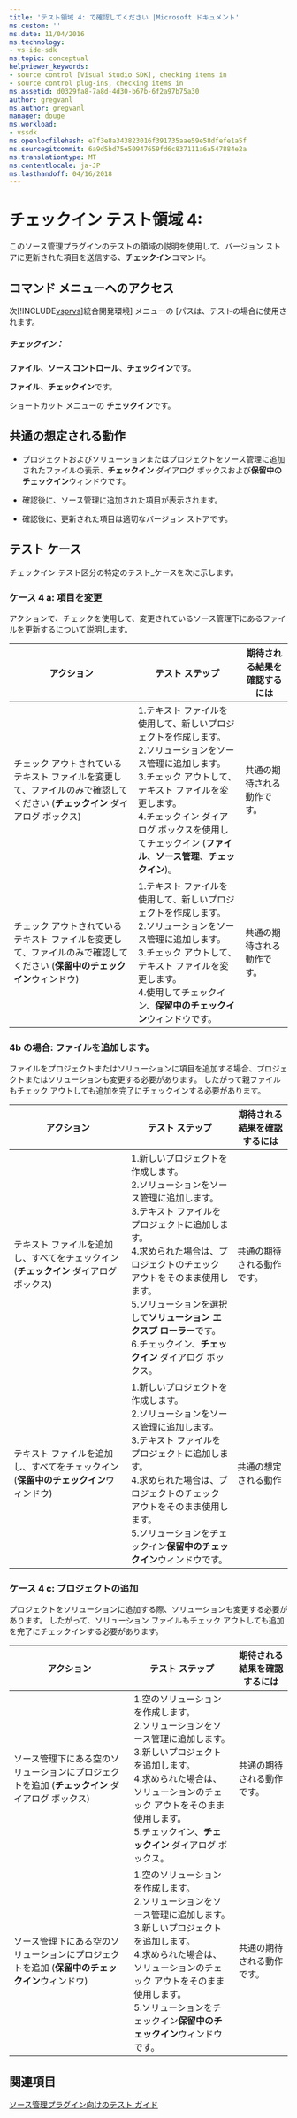 ```yaml
---
title: 'テスト領域 4: で確認してください |Microsoft ドキュメント'
ms.custom: ''
ms.date: 11/04/2016
ms.technology:
- vs-ide-sdk
ms.topic: conceptual
helpviewer_keywords:
- source control [Visual Studio SDK], checking items in
- source control plug-ins, checking items in
ms.assetid: d0329fa8-7a8d-4d30-b67b-6f2a97b75a30
author: gregvanl
ms.author: gregvanl
manager: douge
ms.workload:
- vssdk
ms.openlocfilehash: e7f3e8a343823016f391735aae59e58dfefe1a5f
ms.sourcegitcommit: 6a9d5bd75e50947659fd6c837111a6a547884e2a
ms.translationtype: MT
ms.contentlocale: ja-JP
ms.lasthandoff: 04/16/2018
---
```

# <a name="test-area-4-check-in"></a>チェックイン テスト領域 4:
このソース管理プラグインのテストの領域の説明を使用して、バージョン ストアに更新された項目を送信する、**チェックイン**コマンド。  
  
## <a name="command-menu-access"></a>コマンド メニューへのアクセス  
 次[!INCLUDE[vsprvs](../../code-quality/includes/vsprvs_md.md)]統合開発環境] メニューの [パスは、テストの場合に使用されます。  
  
##### <a name="check-in"></a>チェックイン：  
 **ファイル**、**ソース コントロール**、**チェックイン**です。  
  
 **ファイル**、**チェックイン**です。  
  
 ショートカット メニューの **チェックイン**です。  
  
## <a name="common-expected-behavior"></a>共通の想定される動作  
  
-   プロジェクトおよびソリューションまたはプロジェクトをソース管理に追加されたファイルの表示、**チェックイン** ダイアログ ボックスおよび**保留中のチェックイン**ウィンドウです。  
  
-   確認後に、ソース管理に追加された項目が表示されます。  
  
-   確認後に、更新された項目は適切なバージョン ストアです。  
  
## <a name="test-cases"></a>テスト ケース  
 チェックイン テスト区分の特定のテスト_ケースを次に示します。  
  
### <a name="case-4a-modified-items"></a>ケース 4 a: 項目を変更  
 アクションで、チェックを使用して、変更されているソース管理下にあるファイルを更新するについて説明します。  
  
|アクション|テスト ステップ|期待される結果を確認するには|  
|------------|----------------|--------------------------------|  
|チェック アウトされているテキスト ファイルを変更して、ファイルのみで確認してください (**チェックイン** ダイアログ ボックス)|1.テキスト ファイルを使用して、新しいプロジェクトを作成します。<br />2.ソリューションをソース管理に追加します。<br />3.チェック アウトして、テキスト ファイルを変更します。<br />4.チェックイン ダイアログ ボックスを使用してチェックイン (**ファイル**、**ソース管理**、**チェックイン**)。|共通の期待される動作です。|  
|チェック アウトされているテキスト ファイルを変更して、ファイルのみで確認してください (**保留中のチェックイン**ウィンドウ)|1.テキスト ファイルを使用して、新しいプロジェクトを作成します。<br />2.ソリューションをソース管理に追加します。<br />3.チェック アウトして、テキスト ファイルを変更します。<br />4.使用してチェックイン、**保留中のチェックイン**ウィンドウです。|共通の期待される動作です。|  
  
### <a name="case-4b-adding-files"></a>4b の場合: ファイルを追加します。  
 ファイルをプロジェクトまたはソリューションに項目を追加する場合、プロジェクトまたはソリューションも変更する必要があります。 したがって親ファイルもチェック アウトしても追加を完了にチェックインする必要があります。  
  
|アクション|テスト ステップ|期待される結果を確認するには|  
|------------|----------------|--------------------------------|  
|テキスト ファイルを追加し、すべてをチェックイン (**チェックイン** ダイアログ ボックス)|1.新しいプロジェクトを作成します。<br />2.ソリューションをソース管理に追加します。<br />3.テキスト ファイルをプロジェクトに追加します。<br />4.求められた場合は、プロジェクトのチェック アウトをそのまま使用します。<br />5.ソリューションを選択して**ソリューション エクスプ ローラー**です。<br />6.チェックイン、**チェックイン** ダイアログ ボックス。|共通の期待される動作です。|  
|テキスト ファイルを追加し、すべてをチェックイン (**保留中のチェックイン**ウィンドウ)|1.新しいプロジェクトを作成します。<br />2.ソリューションをソース管理に追加します。<br />3.テキスト ファイルをプロジェクトに追加します。<br />4.求められた場合は、プロジェクトのチェック アウトをそのまま使用します。<br />5.ソリューションをチェックイン**保留中のチェックイン**ウィンドウです。|共通の想定される動作|  
  
### <a name="case-4c-adding-projects"></a>ケース 4 c: プロジェクトの追加  
 プロジェクトをソリューションに追加する際、ソリューションも変更する必要があります。 したがって、ソリューション ファイルもチェック アウトしても追加を完了にチェックインする必要があります。  
  
|アクション|テスト ステップ|期待される結果を確認するには|  
|------------|----------------|--------------------------------|  
|ソース管理下にある空のソリューションにプロジェクトを追加 (**チェックイン** ダイアログ ボックス)|1.空のソリューションを作成します。<br />2.ソリューションをソース管理に追加します。<br />3.新しいプロジェクトを追加します。<br />4.求められた場合は、ソリューションのチェック アウトをそのまま使用します。<br />5.チェックイン、**チェックイン** ダイアログ ボックス。|共通の期待される動作です。|  
|ソース管理下にある空のソリューションにプロジェクトを追加 (**保留中のチェックイン**ウィンドウ)|1.空のソリューションを作成します。<br />2.ソリューションをソース管理に追加します。<br />3.新しいプロジェクトを追加します。<br />4.求められた場合は、ソリューションのチェック アウトをそのまま使用します。<br />5.ソリューションをチェックイン**保留中のチェックイン**ウィンドウです。|共通の期待される動作です。|  
  
## <a name="see-also"></a>関連項目  
 [ソース管理プラグイン向けのテスト ガイド](../../extensibility/internals/test-guide-for-source-control-plug-ins.md)